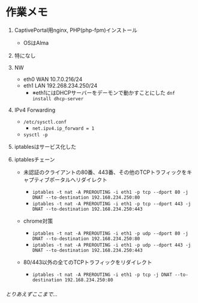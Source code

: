 ﻿# 作業メモ

1. CaptivePortal用nginx, PHP(php-fpm)インストール
    - OSはAlma

2. 特になし

3. NW
   - eth0 WAN 10.7.0.216/24
   - eth1 LAN 192.268.234.250/24
       - ※eth1にはDHCPサーバーをデーモンで動かすことにした `dnf install dhcp-server`

4. IPv4 Forwarding
   - `/etc/sysctl.conf`
       - `net.ipv4.ip_forward = 1`
   - `sysctl -p`

5. iptablesはサービス化した

6. iptablesチェーン
   - 未認証のクライアントの80番、443番、その他のTCPトラフィックをキャプティブポータルへリダイレクト
        - `iptables -t nat -A PREROUTING -i eth1 -p tcp --dport 80 -j DNAT --to-destination 192.168.234.250:80`
        - `iptables -t nat -A PREROUTING -i eth1 -p tcp --dport 443 -j DNAT --to-destination 192.168.234.250:443`

   - chrome対策
        - `iptables -t nat -A PREROUTING -i eth1 -p udp --dport 80 -j DNAT --to-destination 192.168.234.250:80`
        - `iptables -t nat -A PREROUTING -i eth1 -p udp --dport 443 -j DNAT --to-destination 192.168.234.250:443`

   - 80/443以外の全てのTCPトラフィックをリダイレクト
        - `iptables -t nat -A PREROUTING -i eth1 -p tcp -j DNAT --to-destination 192.168.234.250:80`

###### とりあえずここまで...
